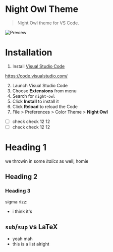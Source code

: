 # Night Owl Theme

> Night Owl theme for VS Code.

![Preview](images/preview.gif)

# Installation

1.  Install [Visual Studio Code](https://code.visualstudio.com/)

https://code.visualstudio.com/

2.  Launch Visual Studio Code
3.  Choose **Extensions** from menu
4.  Search for `night-owl`
5.  Click **Install** to install it
6.  Click **Reload** to reload the Code
7.  File > Preferences > Color Theme > **Night Owl**

-[ ] check check 12 12
-[ ] check check 12 12

Heading 1
========

we throwin in some _italics_ as well, homie

Heading 2
--------------

### Heading 3

sigma rizz:
- i think it's 

## `sub`/`sup` vs LaTeX
- yeah mah
- this is a list alright
